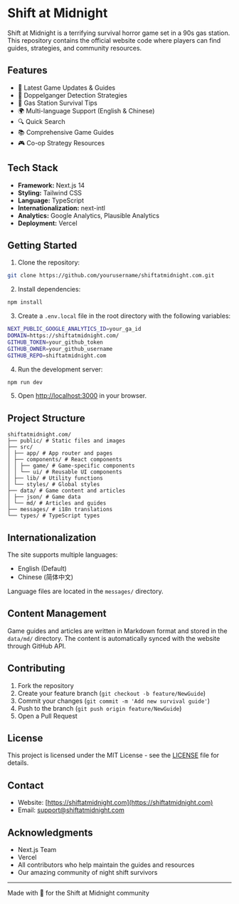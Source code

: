 # Shift at Midnight

Shift at Midnight is a terrifying survival horror game set in a 90s gas station. This repository contains the official website code where players can find guides, strategies, and community resources.

## Features

- 🌙 Latest Game Updates & Guides
- 👥 Doppelganger Detection Strategies
- 🏪 Gas Station Survival Tips
- 🌍 Multi-language Support (English & Chinese)
- 🔍 Quick Search
- 📚 Comprehensive Game Guides
- 🎮 Co-op Strategy Resources

## Tech Stack

- **Framework:** Next.js 14
- **Styling:** Tailwind CSS
- **Language:** TypeScript
- **Internationalization:** next-intl
- **Analytics:** Google Analytics, Plausible Analytics
- **Deployment:** Vercel

## Getting Started

1. Clone the repository:
```bash
git clone https://github.com/yourusername/shiftatmidnight.com.git
```

2. Install dependencies:
```bash
npm install
```

3. Create a `.env.local` file in the root directory with the following variables:
```bash
NEXT_PUBLIC_GOOGLE_ANALYTICS_ID=your_ga_id
DOMAIN=https://shiftatmidnight.com/
GITHUB_TOKEN=your_github_token
GITHUB_OWNER=your_github_username
GITHUB_REPO=shiftatmidnight.com
```

4. Run the development server:
```bash
npm run dev
```

5. Open [http://localhost:3000](http://localhost:3000) in your browser.

## Project Structure
```
shiftatmidnight.com/
├── public/ # Static files and images
├── src/
│ ├── app/ # App router and pages
│ ├── components/ # React components
│ │ ├── game/ # Game-specific components
│ │ └── ui/ # Reusable UI components
│ ├── lib/ # Utility functions
│ └── styles/ # Global styles
├── data/ # Game content and articles
│ ├── json/ # Game data
│ └── md/ # Articles and guides
├── messages/ # i18n translations
└── types/ # TypeScript types
```

## Internationalization

The site supports multiple languages:
- English (Default)
- Chinese (简体中文)

Language files are located in the `messages/` directory.

## Content Management

Game guides and articles are written in Markdown format and stored in the `data/md/` directory. The content is automatically synced with the website through GitHub API.

## Contributing

1. Fork the repository
2. Create your feature branch (`git checkout -b feature/NewGuide`)
3. Commit your changes (`git commit -m 'Add new survival guide'`)
4. Push to the branch (`git push origin feature/NewGuide`)
5. Open a Pull Request

## License

This project is licensed under the MIT License - see the [LICENSE](LICENSE) file for details.

## Contact

- Website: [https://shiftatmidnight.com](https://shiftatmidnight.com)
- Email: support@shiftatmidnight.com

## Acknowledgments

- Next.js Team
- Vercel
- All contributors who help maintain the guides and resources
- Our amazing community of night shift survivors

---

Made with 🌙 for the Shift at Midnight community